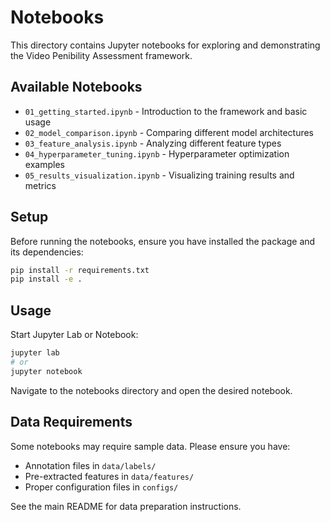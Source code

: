 # Notebooks

This directory contains Jupyter notebooks for exploring and demonstrating the Video Penibility Assessment framework.

## Available Notebooks

- `01_getting_started.ipynb` - Introduction to the framework and basic usage
- `02_model_comparison.ipynb` - Comparing different model architectures
- `03_feature_analysis.ipynb` - Analyzing different feature types
- `04_hyperparameter_tuning.ipynb` - Hyperparameter optimization examples
- `05_results_visualization.ipynb` - Visualizing training results and metrics

## Setup

Before running the notebooks, ensure you have installed the package and its dependencies:

```bash
pip install -r requirements.txt
pip install -e .
```

## Usage

Start Jupyter Lab or Notebook:

```bash
jupyter lab
# or
jupyter notebook
```

Navigate to the notebooks directory and open the desired notebook.

## Data Requirements

Some notebooks may require sample data. Please ensure you have:

- Annotation files in `data/labels/`
- Pre-extracted features in `data/features/`
- Proper configuration files in `configs/`

See the main README for data preparation instructions. 